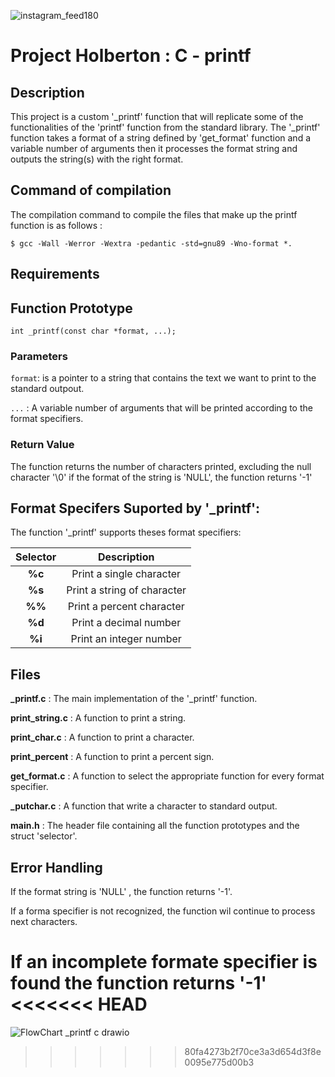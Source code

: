 ![instagram_feed180](https://github.com/user-attachments/assets/6ee6244d-5e42-4ec7-9122-8d086b28f423)
# Project Holberton : C - printf

## Description

This project is a custom '_printf' function that will replicate some of the functionalities of the 'printf'
function from the standard library.
The '_printf' function takes a format of a string defined by 'get_format' function and a variable number of arguments
then it processes the format string and outputs the string(s) with the right format.

## Command of compilation

The compilation command to compile the files that make up the printf function is as follows :

`$ gcc -Wall -Werror -Wextra -pedantic -std=gnu89 -Wno-format *.`

## Requirements



## Function Prototype

`int _printf(const char *format, ...);`

### Parameters

`format`: is a pointer to a string that contains the text we want to print to the standard outpout.

`...` : A variable number of arguments that will be printed according to the format specifiers.

### Return Value

The function returns the number of characters printed, excluding the null character '\0'
if the format of the string is 'NULL', the function returns '-1'

## Format Specifers Suported by '_printf':

The function '_printf' supports theses format specifiers:

| Selector  |         Description           |
|:---------:|:-----------------------------:|
|  **%c**   |   Print a single character    |
|  **%s**   |  Print a string of character  |
|  **%%**   |  Print a percent character    |
|  **%d**   |    Print a decimal number     |
|  **%i**   |   Print an integer number     |

## Files

**_printf.c** : The main implementation of the '_printf' function.

**print_string.c** : A function to print a string.

**print_char.c** : A function to print a character.

**print_percent** : A function to print a percent sign.

**get_format.c** : A function to select the appropriate function for every format specifier.

**_putchar.c** : A function that write a character to standard output.

**main.h** : The header file containing all the function prototypes and the struct 'selector'. 

## Error Handling

If the format string is 'NULL' , the function returns '-1'.

If a forma specifier is not recognized, the function wil continue to process next characters.

If an incomplete formate specifier is found the function returns '-1'
<<<<<<< HEAD
=======

![FlowChart _printf c drawio](https://github.com/user-attachments/assets/155a90fe-9e0b-4d04-94ac-d407f000055f)

>>>>>>> 80fa4273b2f70ce3a3d654d3f8e0095e775d00b3
